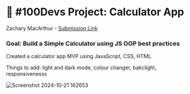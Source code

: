 # 🔢 #100Devs Project: Calculator App
Zachary MacArthur - <a href="https://zachary-macarthur.github.io/Calculator-App/" target="_blank">Submission Link</a>
### Goal: Build a Simple Calculator using JS OOP best practices

Created a calculator app MVP using JavaScript, CSS, HTML

Things to add: light and dark mode, colour changer, bakclight, responsivenesss

![Screenshot 2024-10-21 162653](https://github.com/user-attachments/assets/18441c67-1e55-4aa2-8a8e-72199d9b7472)





